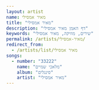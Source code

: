 ```yaml
---
layout: artist
name: מאיר אמסילי
title: "מאיר אמסילי"
description: "דף האמן מאיר אמסילי"
keywords: "שירים, מוזיקה, מאיר אמסילי"
permalink: /artists/מאיר-אמסילי/
redirect_from:
  - /artists/list/מאיר אמסילי
songs:
  - number: "33222"
    name: "מלאכי שמיים"
    album: "סינגלים"
    artist: "מאיר אמסילי"
---
```

